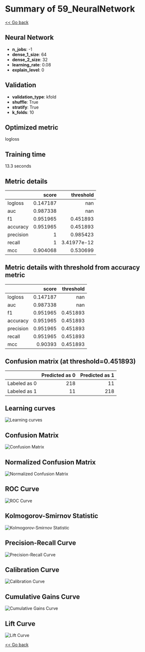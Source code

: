 # Summary of 59_NeuralNetwork

[<< Go back](../README.md)


## Neural Network
- **n_jobs**: -1
- **dense_1_size**: 64
- **dense_2_size**: 32
- **learning_rate**: 0.08
- **explain_level**: 0

## Validation
 - **validation_type**: kfold
 - **shuffle**: True
 - **stratify**: True
 - **k_folds**: 10

## Optimized metric
logloss

## Training time

13.3 seconds

## Metric details
|           |    score |     threshold |
|:----------|---------:|--------------:|
| logloss   | 0.147187 | nan           |
| auc       | 0.987338 | nan           |
| f1        | 0.951965 |   0.451893    |
| accuracy  | 0.951965 |   0.451893    |
| precision | 1        |   0.985423    |
| recall    | 1        |   3.41977e-12 |
| mcc       | 0.904068 |   0.530699    |


## Metric details with threshold from accuracy metric
|           |    score |   threshold |
|:----------|---------:|------------:|
| logloss   | 0.147187 |  nan        |
| auc       | 0.987338 |  nan        |
| f1        | 0.951965 |    0.451893 |
| accuracy  | 0.951965 |    0.451893 |
| precision | 0.951965 |    0.451893 |
| recall    | 0.951965 |    0.451893 |
| mcc       | 0.90393  |    0.451893 |


## Confusion matrix (at threshold=0.451893)
|              |   Predicted as 0 |   Predicted as 1 |
|:-------------|-----------------:|-----------------:|
| Labeled as 0 |              218 |               11 |
| Labeled as 1 |               11 |              218 |

## Learning curves
![Learning curves](learning_curves.png)
## Confusion Matrix

![Confusion Matrix](confusion_matrix.png)


## Normalized Confusion Matrix

![Normalized Confusion Matrix](confusion_matrix_normalized.png)


## ROC Curve

![ROC Curve](roc_curve.png)


## Kolmogorov-Smirnov Statistic

![Kolmogorov-Smirnov Statistic](ks_statistic.png)


## Precision-Recall Curve

![Precision-Recall Curve](precision_recall_curve.png)


## Calibration Curve

![Calibration Curve](calibration_curve_curve.png)


## Cumulative Gains Curve

![Cumulative Gains Curve](cumulative_gains_curve.png)


## Lift Curve

![Lift Curve](lift_curve.png)



[<< Go back](../README.md)
